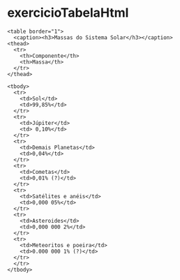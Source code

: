 # exercicioTabelaHtml

<!DOCTYPE html>
<html>
  <head><title>Massas Solar</title> 
  </head>
  <body>
    
    <table border="1">
      <caption><h3>Massas do Sistema Solar</h3></caption>
    <thead>
      <tr>
        <th>Componente</th>
        <th>Massa</th>
      </tr>
    </thead>

    <tbody>
      <tr>
        <td>Sol</td>
        <td>99,85%</td>
      </tr>
      <tr>
        <td>Júpiter</td>
        <td> 0,10%</td>
      </tr>
      <tr>
        <td>Demais Planetas</td>
        <td>0,04%</td>
      </tr> 
      <tr>
        <td>Cometas</td>
        <td>0,01% (?)</td>
      </tr>
      <tr>
        <td>Satélites e anéis</td>
        <td>0,000 05%</td>
      </tr>
      <tr>
        <td>Asteroides</td>
        <td>0,000 000 2%</td>
      </tr>
      <tr>
        <td>Meteoritos e poeira</td>
        <td>0.000 000 1% (?)</td>
      </tr>
      </tr>
    </tbody>
  </table>
    
  </body>
</html>
